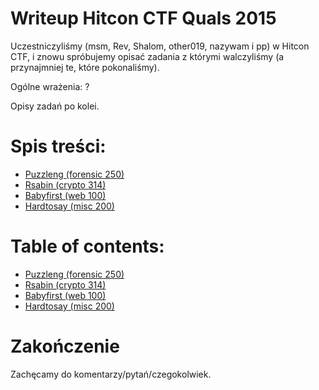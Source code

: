 # Writeup Hitcon CTF Quals 2015

Uczestniczyliśmy (msm, Rev, Shalom, other019, nazywam i pp) w Hitcon CTF, i znowu spróbujemy opisać zadania z którymi walczyliśmy (a przynajmniej te, które pokonaliśmy).

Ogólne wrażenia:
?

Opisy zadań po kolei.

# Spis treści:
* [Puzzleng (forensic 250)](forensic_250_puzzleng)
* [Rsabin (crypto 314)](crypto_314_rsabin)
* [Babyfirst (web 100)](web_100_babyfirst)
* [Hardtosay (misc 200)](misc_200_hardtosay)

# Table of contents:
* [Puzzleng (forensic 250)](forensic_250_puzzleng#eng-version)
* [Rsabin (crypto 314)](crypto_314_rsabin#eng-version)
* [Babyfirst (web 100)](web_100_babyfirst#eng-version)
* [Hardtosay (misc 200)](misc_200_hardtosay#eng-version)



# Zakończenie

Zachęcamy do komentarzy/pytań/czegokolwiek.
